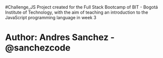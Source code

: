 #Challenge_JS
Project created for the Full Stack Bootcamp of BIT - Bogotá Institute of Technology, with the aim of teaching an introduction to the JavaScript programming language in week 3
# Author: Andres Sanchez - @sanchezcode

